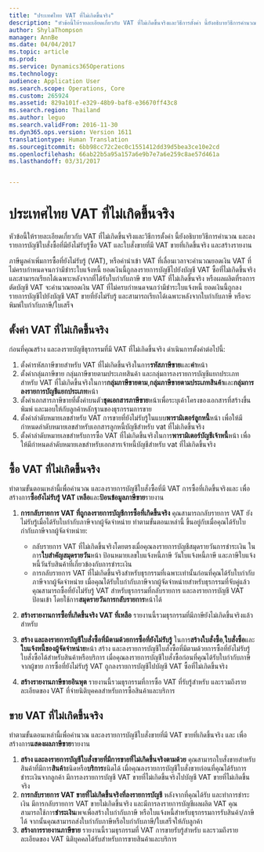 ```yaml
---
title: "ประเทศไทย VAT ที่ไม่เกิดขึ้นจริง"
description: "หัวข้อนี้ให้รายละเอียดเกี่ยวกับ VAT ที่ไม่เกิดขึ้นจริงและวิธีการตั้งค่า นี้ยังอธิบายวิธีการคำนวณ และลงรายการบัญชีใบสั่งซื้อที่มียังไม่รับรู้ซื้อ VAT และใบสั่งขายที่มี VAT ขายที่เกิดขึ้นจริง และสร้างรายงาน"
author: ShylaThompson
manager: AnnBe
ms.date: 04/04/2017
ms.topic: article
ms.prod: 
ms.service: Dynamics365Operations
ms.technology: 
audience: Application User
ms.search.scope: Operations, Core
ms.custom: 265924
ms.assetid: 829a101f-e329-48b9-baf8-e36670ff43c8
ms.search.region: Thailand
ms.author: leguo
ms.search.validFrom: 2016-11-30
ms.dyn365.ops.version: Version 1611
translationtype: Human Translation
ms.sourcegitcommit: 6bb98cc72c2ec0c1551412dd39d5bea3ce10e2cd
ms.openlocfilehash: 66ab22b5a95a157a6e9b7e7a6e259c8ae57d461a
ms.lasthandoff: 03/31/2017


---
```


# <a name="thailand-unrealized-vat"></a>ประเทศไทย VAT ที่ไม่เกิดขึ้นจริง

หัวข้อนี้ให้รายละเอียดเกี่ยวกับ VAT ที่ไม่เกิดขึ้นจริงและวิธีการตั้งค่า นี้ยังอธิบายวิธีการคำนวณ และลงรายการบัญชีใบสั่งซื้อที่มียังไม่รับรู้ซื้อ VAT และใบสั่งขายที่มี VAT ขายที่เกิดขึ้นจริง และสร้างรายงาน

ภาษีมูลค่าเพิ่มการซื้อที่ยังไม่รับรู้ (VAT), หรือค่านำเข้า VAT ที่เลื่อนเวลาจะคำนวณยอดเงิน VAT ที่ไม่ครบกำหนดจนกว่ามีชำระใบแจ้งหนี้ ยอดเงินนี้ถูกลงรายการบัญชีไปยังบัญชี VAT ซื้อที่ไม่เกิดขึ้นจริง และสามารถเรียกได้เฉพาะหลังจากที่ได้รับใบกำกับภาษี ขาย VAT ที่ไม่เกิดขึ้นจริง หรือผลผลิตที่รอการตัดบัญชี VAT จะคำนวณยอดเงิน VAT ที่ไม่ครบกำหนดจนกว่ามีชำระใบแจ้งหนี้ ยอดเงินนี้ถูกลงรายการบัญชีไปยังบัญชี VAT ขายที่ยังไม่รับรู้ และสามารถเรียกได้เฉพาะหลังจากใบกำกับภาษี หรือจะพิมพ์ใบกำกับภาษี/ใบเสร็จ

## <a name="set-up-unrealized-vat"></a>ตั้งค่า VAT ที่ไม่เกิดขึ้นจริง
ก่อนที่คุณสร้าง และลงรายบัญชีธุรกรรมที่มี VAT ที่ไม่เกิดขึ้นจริง ดำเนินการตั้งค่าต่อไปนี้:

1.  ตั้งค่ารหัสภาษีขายสำหรับ VAT ที่ไม่เกิดขึ้นจริงในการ**รหัสภาษีขาย**และ**ค่า**หน้า
2.  ตั้งค่ากลุ่มภาษีขาย กลุ่มภาษีขายตามประเภทสินค้า และกลุ่มการลงรายการบัญชีแยกประเภทสำหรับ VAT ที่ไม่เกิดขึ้นจริงในการ**กลุ่มภาษีขายตาม**,**กลุ่มภาษีขายตามประเภทสินค้า**และ**กลุ่มการลงรายการบัญชีแยกประเภท**หน้า
3.  ตั้งค่าเอกสารภาษีขายที่ตั้งค่าบนตัว**ชุดเอกสารภาษีขาย**หน้าเพื่อระบุเค้าโครงของเอกสารที่สร้างขึ้น พิมพ์ และมอบให้กับลูกค้าหลักฐานของธุรกรรมการขาย
4.  ตั้งค่าลำดับหมายเลขสำหรับ VAT การขายที่ยังไม่รับรู้ในแบบ**พารามิเตอร์ลูกหนี้**หน้า เพื่อให้มีกำหนดลำดับหมายเลขสำหรับเอกสารลูกหนี้บัญชีสำหรับ vat ที่ไม่เกิดขึ้นจริง
5.  ตั้งค่าลำดับหมายเลขสำหรับการซื้อ VAT ที่ไม่เกิดขึ้นจริงในการ**พารามิเตอร์บัญชีเจ้าหนี้**หน้า เพื่อให้มีกำหนดลำดับหมายเลขสำหรับเอกสารเจ้าหนี้บัญชีสำหรับ vat ที่ไม่เกิดขึ้นจริง

## <a name="unrealized-purchase-vat"></a>ซื้อ VAT ที่ไม่เกิดขึ้นจริง
ทำตามขั้นตอนเหล่านี้เพื่อคำนวณ และลงรายการบัญชีใบสั่งซื้อที่มี VAT การซื้อที่เกิดขึ้นจริงและ เพื่อสร้างการ**ซื้อยังไม่รับรู้ VAT เหลือ**และ**ป้อนข้อมูลภาษีขาย**รายงาน

1.  **การกลับรายการ VAT ที่ถูกลงรายการบัญชีการซื้อที่เกิดขึ้นจริง** คุณสามารถกลับรายการ VAT ยังไม่รับรู้เมื่อได้รับใบกำกับภาษีจากผู้จัดจำหน่าย ทำตามขั้นตอนเหล่านี้ ขึ้นอยู่กับเมื่อคุณได้รับใบกำกับภาษีจากผู้จัดจำหน่าย:
    -   กลับรายการ VAT ที่ไม่เกิดขึ้นจริงโดยตรงเมื่อคุณลงรายการบัญชีสมุดรายวันการชำระเงิน ในการ**ใบสำคัญสมุดรายวัน**หน้า ป้อนหมายเลขใบแจ้งหนี้ภาษี วันใบแจ้งหนี้ภาษี และภาษีใบแจ้งหนี้วันรับสินค้าที่เกี่ยวข้องกับการชำระเงิน
    -   การกลับรายการ VAT ที่ไม่เกิดขึ้นจริงสำหรับธุรกรรมที่เฉพาะเท่านั้นก่อนที่คุณได้รับใบกำกับภาษีจากผู้จัดจำหน่าย เมื่อคุณได้รับใบกำกับภาษีจากผู้จัดจำหน่ายสำหรับธุรกรรมที่จับคู่แล้ว คุณสามารถซื้อที่ยังไม่รับรู้ VAT สำหรับธุรกรรมที่กลับรายการ และลงรายการบัญชี VAT ป้อนเข้า โดยใช้การ**สมุดรายวันการกลับรายการ**หน้าได้

2.  **สร้างรายงานการซื้อที่เกิดขึ้นจริง VAT ที่เหลือ** รายงานนี้รวมธุรกรรมที่มีภาษียังไม่เกิดขึ้นจริงแล้วสำหรับ
3.  **สร้าง และลงรายการบัญชีใบสั่งซื้อที่มีตามด้วยการซื้อที่ยังไม่รับรู้** ในการ**สร้างใบสั่งซื้อ**,**ใบสั่งซื้อ**และ**ใบแจ้งหนี้ของผู้จัดจำหน่าย**หน้า สร้าง และลงรายการบัญชีใบสั่งซื้อที่มีตามด้วยการซื้อที่ยังไม่รับรู้ ใบสั่งซื้อได้สำหรับสินค้าหรือบริการ เมื่อคุณลงรายการบัญชีใบสั่งซื้อก่อนที่คุณได้รับใบกำกับภาษีจากผู้ขาย การซื้อที่ยังไม่รับรู้ VAT ถูกลงรายการบัญชีไปบัญชี VAT ซื้อที่ไม่เกิดขึ้นจริง
4.  **สร้างรายงานภาษีขายอินพุต** รายงานนี้รวมธุรกรรมที่การซื้อ VAT ที่รับรู้สำหรับ และรวมถึงรายละเอียดของ VAT ที่จ่ายนิติบุคคลสำหรับการซื้อสินค้าและบริการ

## <a name="unrealized-sales-vat"></a>ขาย VAT ที่ไม่เกิดขึ้นจริง
ทำตามขั้นตอนเหล่านี้เพื่อคำนวณ และลงรายการบัญชีใบสั่งขายที่มี VAT ขายที่เกิดขึ้นจริง และ เพื่อสร้างการ**แสดงผลภาษีขาย**รายงาน

1.  **สร้าง และลงรายการบัญชีใบสั่งขายที่มีการขายที่ไม่เกิดขึ้นจริงตามด้วย** คุณสามารถใบสั่งขายสำหรับสินค้าที่มีการ**สินค้า**ชนิดหรือ**บริการ**ชนิดได้ เมื่อคุณลงรายการบัญชีใบสั่งขายก่อนที่คุณได้รับการชำระเงินจากลูกค้า มีการลงรายการบัญชี VAT ขายที่ไม่เกิดขึ้นจริงไปบัญชี VAT ขายที่ไม่เกิดขึ้นจริง
2.  **การกลับรายการ VAT ขายที่ไม่เกิดขึ้นจริงที่ลงรายการบัญชี** หลังจากที่คุณได้รับ และทำการชำระเงิน มีการกลับรายการ VAT ขายไม่เกิดขึ้นจริง และมีการลงรายการบัญชีผลผลิต VAT คุณสามารถใช้การ**ชำระเงิน**เพจเพื่อสร้างใบกำกับภาษี หรือใบแจ้งหนี้สำหรับธุรกรรมการรับสินค้า/ภาษีได้ จากนั้นคุณสามารถส่งใบกำกับภาษีหรือใบกำกับภาษี/ใบเสร็จให้กับลูกค้า
3.  **สร้างการรายงานภาษีขาย** รายงานนี้รวมธุรกรรมที่ VAT การขายรับรู้สำหรับ และรวมถึงรายละเอียดของ VAT นิติบุคคลได้รับสำหรับการขายสินค้าและบริการ




